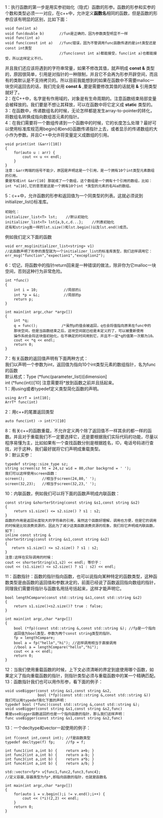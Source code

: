 1：执行函数的第一步是用实参初始化（隐式）函数的形参。函数的形参和实参的个数和类型必须一一对应，在c++中，允许定义**函数名**相同的函数，但是函数的形参应该有明显的区别，比如下面：
```
void fun(int a)
void fun(double b)       //fun是正确的，因为参数类型明显不一样
void func(int a)
void func(const int a)   //func错误，因为不管调用func函数传递的是int类型还是const int类型  
                         //func(const int a)都能接受，func(int a)也都能接受，所以这样定义不行。
```
并且我们还应该将遇到的字符串常量，如果不修改其值，就声明成 **const &** 类型的，原因很简单，引用是对指针的一种限制，并且它不会再为形参开辟空间，而且有的类默认是不支持拷贝的。所以目前我能想到的如果在函数中不需要malloc一块空间返回去的话，我们完全用 **const &** ,要是需要修改其值的话就用 **&** 引用类型就好了。  
2：在C\+\+中，名字是有作用域的，对象是有生命周期的。注意函数结束局部变量会被释放的。我们要是不想让其释放，可以在函数中将它定义成 **static** 类型的。  
3：在函数中，传递数组名的时候，无论怎样都是发生array-to-pointer的转化，将数组名转换成指向数组首元素的指针。  
4：在我们需要将一个数组传递到一个函数中的时候，它的长度怎么处理？最好可以使用标准库规范用begin()和end()函数传递指针上去，或者显示的传递数组的大小作为参数。并且C\+\+中允许将变量定义成数组的引用。
```
void print(int (&arr)[10])  
{
    for(auto u : arr) {
        cout << u << endl;
    }
}
注意：&arr两端的括号不能少，原因是声明这是一个引用，是一个拥有10个int类型元素数组的引用。  
要是写成int &arr[10] 那就成了一个数组，这个数组是一个拥有十个引用的数组，比如：int *a[10],它的意思是这是一个拥有10个int *类型的元素的名叫a的数组。
```
5：c\++中，允许函数的形参和返回值为一个同类型的列表。这就必须说到initializer_list()标准库。
```
初始化：
initializer_list<T> lst;    //默认初始化
initializer_list<T> lst{a,b,c,d...};    //列表初始化
还有和string类一样的lst.size()和lst.begin()以及lst.end()成员。
```
例如我们定义下面的函数
```
void err_msg(initializer_list<string> v1)
//此函数声明了形参的类型就为一个initializer_list的标准库类型，我们这样调用它：
err_msg("function","expection1","exception2");
```
6：切记，将函数中的指针return回来是一种错误的做法，除非你为它malloc一块空间，否则这种行为非常危险。
```
int *func()
{
    int i = 10;            //局部的i
    int *p = &i;           //局部的p
    return p;
}

int main(int argc,char *argv[])
{
    int *q;
    q = func();           /*虽然p的值会被返回，q也会将值指向原来在func中的  
    那块空间，但是当函数结束之后，这块空间就已经是未定义的了，可以被重新使用  
    操作系统会将这块值初始化，在不确定的时间用到它，并且不一定*q的值第一次都为10。
    cout << *q << endl;
    return 0;
}
```
7：有关函数的返回值声明有下面两种方式：  
我们以声明一个参数为int，返回值为指向10个int类型元素的数组指针，名为func的函数  
默认格式：Type (*func(parameter_list))[dimension]    
int (*func(int))[10]  注意需要将\*放到函数之前并且括起来。  
1：用using或者typedef定义类型简化函数的声明。  
```
using ArrT = int[10];
ArrT* func(int)
```
2：用c++的尾置返回类型
```
auto func(int) -> int(*)[10]
```
8：有关c\+\+的函数重载，不允许定义两个除了返回值不一样其余的都一样的函数。并且对于重载我们不一定要选择它，还是要根据我们实际代码的功能，尽量以程序易懂为主，比如如果有一个查找函数分别是根据姓名，ID，电话号码进行查找，对于这种，我们最好就将它们声明成重载类型。  
9：默认实参：  
```
typedef string::size_type sz;
string screen(sz ht = 24,sz wid = 80,char backgrnd = ' ');
我们可以这样使用screen函数：
screen();        //相当于screen(24,80,' ');
screen(32,23);   //相当于screen(32,23,' ');
```
10：内联函数，例如我们可以将下面的函数声明成内联函数：
```
const string &shorterString(const string &s1,const string &s2)
{
    return s1.size() <= s2.size() ? s1 : s2;
}
函数的作用是返回长度较大的字符串的引用，虽然这个函数好理解，调用也方便，但是它的调用的时候是比较浪费资源的，因此为了减少这类函数浪费资源的现象，我们将它声明成内联函数，如下：
inline const string &
shorterString(const string &s1,const string &s2)
{
   return s1.size() <= s2.size() ? s1 : s2; 
}
注意:这样在实际调用的时候：
cout << shorterString(s1,s2) << endl; 等价于：
cout << (s1.size() <= s2.size() ? s1 : s2) << endl;
```
11：函数指针：函数的指针指向函数，也可以说指向某种特定的函数类型，这种函数类型是由函数的返回值和参数决定的，前面已经说了函数返回指向数组的指针，同理我们需要将指针与函数名用括号括起来，这样才能声明它。  
```
bool lengthCompare(const std::string &s1,const std::string &s2)
{
    return s1.size()<s2.size()? true : false;
}

int main(int argc,char *argv[])
{
    bool (*fp)(const std::string &,const std::string &); //fp是一个指向  
    返回值为bool类型，参数为两个const string类型的指针。
    fp = lengthCompare;
    bool a = fp("hello","hi"); //这样调用相当于直接调用  
    //bool a = lengthCompare("hello","hi");
    cout << a << endl;
    return 0;
}
```
12：当我们使用重载函数的时候，上下文必须清晰的界定到底使用哪个函数，如果定义了指向重载函数的指针，则指针类型必须与重载函数中的某一个精确匹配。  
13：函数指针我们也可以用作形参，看下面的例子：  
```
void useBigger(const string &s1,const string &s2,
               bool (*fp)(const std::string &,const std::string &))
我们可以用typedef简化下面的声明：
typedef bool (*func)(const std::string &,const std::string &);
void useBigger(const string &s1,const string &s2,func)
要是useBigger函数返回的也是一个指向函数的指针，那么我们这样声明：
func useBigger(const string &s1,const string &s2,func)
```
13：一个decltype和vector一起使用的例子：
```
int f(const int,const int); //f是函数类型
typedef decltype(f) fp;     //fp = f;

int func1(int a,int b) {    return a+b; }
int func2(int a,int b) {    return a-b; }
int func3(int a,int b) {    return a*b; }
int func4(int a,int b) {    return a/b; }

std::vector<fp*> v{func1,func2,func3,func4}; 
//定义容器,容器类型为fp*,即指向函数的指针，也就是函数名

int main(int argc,char *argv[])
{
    for(auto i = v.begin();i != v.end();i++) {
        cout << (*i)(2,2) << endl;
    }    
    return 0;
}
```
